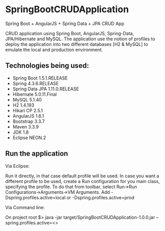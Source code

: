 # SpringBootCRUDApplication
Spring Boot + AngularJS + Spring Data + JPA CRUD App 

CRUD application using Spring Boot, AngularJS, Spring-Data, JPA/Hibernate and MySQL. 
The application use the notion of profiles to deploy the application into two different databases [H2 & MySQL] to emulate the local and production environment.


## Technologies being used:

* Spring Boot 1.5.1.RELEASE
* Spring 4.3.6.RELEASE
* Spring Data JPA 1.11.0.RELEASE
* Hibernate 5.0.11.Final
* MySQL 5.1.40
* H2 1.4.193
* Hikari CP 2.5.1
* AngularJS 1.6.1
* Bootstrap 3.3.7
* Maven 3.3.9
* JDK 1.8
* Eclipse NEON.2


## Run the application

Via Eclipse:

Run it directly, in that case default profile will be used. In case you want a different profile to be used, create a Run configuration for you main class, specifying the profile. To do that from toolbar, select Run->Run Configurations->Arguments->VM Arguments. Add -Dspring.profiles.active=local or -Dspring.profiles.active=prod

Via Command line:

On project root
$> java -jar target/SpringBootCRUDApplication-1.0.0.jar –spring.profiles.active=<<local or prod>>
